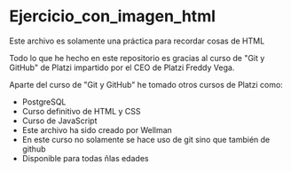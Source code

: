 # Ejercicio_con_imagen_html
Este archivo es solamente una práctica para recordar cosas de HTML

Todo lo que he hecho en este repositorio es gracias al curso de "Git y GitHub" de Platzi
impartido por el CEO de Platzi Freddy Vega.

Aparte del curso de "Git y GitHub" he tomado otros cursos de Platzi como:

* PostgreSQL
* Curso definitivo de HTML y CSS
* Curso de JavaScript
* Este archivo ha sido creado por Wellman
* En este curso no solamente se hace uso de git sino que también de github
* Disponible para todas ñlas edades
